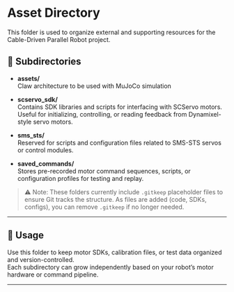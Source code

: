 # Asset Directory

This folder is used to organize external and supporting resources for the Cable-Driven Parallel Robot project.

## 📁 Subdirectories

- **assets/**  
  Claw architecture to be used with MuJoCo simulation  

- **scservo_sdk/**  
  Contains SDK libraries and scripts for interfacing with SCServo motors. Useful for initializing, controlling, or reading feedback from Dynamixel-style servo motors.  

- **sms_sts/**  
  Reserved for scripts and configuration files related to SMS-STS servos or control modules.  

- **saved_commands/**  
  Stores pre-recorded motor command sequences, scripts, or configuration profiles for testing and replay.

> ⚠️ Note: These folders currently include `.gitkeep` placeholder files to ensure Git tracks the structure. As files are added (code, SDKs, configs), you can remove `.gitkeep` if no longer needed.

---

## 🔧 Usage

Use this folder to keep motor SDKs, calibration files, or test data organized and version-controlled.  
Each subdirectory can grow independently based on your robot’s motor hardware or command pipeline.

---


